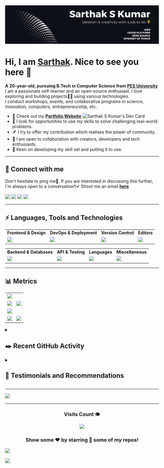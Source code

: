 <!---
Please consider starring the repo if you find this useful in any manner
or use it. It helps me a lot.
-->
<img src='README_Banner.png' alt="banner"></img>
# Hi, I am <a href = "https://linkedin.com/in/sarthakskumar">Sarthak</a>. Nice to see you here 👋
<b>A 20-year-old, pursuing B.Tech in Computer Science from [PES University](https://www.pes.edu)</b><br>
I am a passionate self-learner and an open-source enthusiast. I love exploring and building projects👨‍💻 using various technologies.<br>
I conduct workshops, events, and collaborative programs in science, innovation, computers, entrepreneurship, etc.

<a href = "https://app.daily.dev/sarthakskumar"><img align = "right" src="https://api.daily.dev/devcards/4acca7dd7d934f94b0b4753f12c44494.png?r=nmz" width="250" alt="Sarthak S Kumar's Dev Card"></a>

- 🔭 Check out my <a href="https://sarthakskumar.com"><b>Portfolio Website</b></a>
- 🌱 I look for opportunities to use my skills to solve challenging real-world problems.
- 🪶 I try to offer my contribution which realises the power of community.
- 👯 I am open to collaboration with creators, developers and tech enthusiasts.
- 🚢 Keen on developing my skill set and putting it to use.<br>
<hr>

## 📩 Connect with me
Don't hesitate to ping me🤝. If you are interested in discussing this further, I'm always open to a conversation!!✔ Shoot me an email <a href = "mailto:sskworld9742@gmail.com"><b>here</b><br><br>
<a href = "https://linkedin.com/in/sarthakskumar"><img src = "https://skillicons.dev/icons?i=linkedin&theme=dark" height = 38></a>
<a href = "https://instagram.com/sarthakskumar"><img src = "https://skillicons.dev/icons?i=instagram&theme=dark" height = 38></a>
<a href = "https://discordapp.com/users/907567549410050078"><img src = "https://skillicons.dev/icons?i=discord&theme=dark" height = 38></a>
<a href = "https://twitter.com/SarthakSKumar2"><img src = "https://skillicons.dev/icons?i=twitter&theme=dark" height = 38></a>
	
<hr>

## ⚡ Languages, Tools and Technologies
	
<table>
<tr>
	<td><strong>Frontend & Design</strong></td>
	<td><strong>DevOps & Deployment</strong></td>
	<td><strong>Version Control</strong></td>
	<td><strong>Editors</strong></td>
</tr>
<tr>
	<td><img src = "https://skillicons.dev/icons?i=js,react,redux,nextjs,bootstrap,materialui,tailwindcss,emotion,styledcomponents,figma" ></td>
	<td><img src = "https://skillicons.dev/icons?i=docker,aws,githubactions,netlify,heroku,vercel,gcp&theme=dark"></td>
	<td><img src = "https://skillicons.dev/icons?i=git,github,gitlab,bash&theme=dark"></td>
	<td><img src = "https://skillicons.dev/icons?i=vscode,codepen&theme=dark"></td>
</tr>
</table>
<table>
<tr>
	<td><strong>Backend & Databases</strong></td>
	<td><strong>API & Testing</strong></td>
	<td><strong>Languages</strong></td>
	<td><strong>Miscellaneous</strong></td>
</tr>
<tr>
	<td><img src = "https://skillicons.dev/icons?i=nodejs,flask,postgresql,mysql,sequelize,mongodb,express,firebase&theme=dark"></td>
	<td><img src = "https://skillicons.dev/icons?i=postman,graphql,supabase&theme=dark"></td>
	<td><img src = "https://skillicons.dev/icons?i=c,cpp,py&theme=dark"></td>
	<td><img src = "https://skillicons.dev/icons?i=md,raspberrypi,arduino,linux&theme=dark"></td>
</tr>
</table>
<hr>

## 📊 Metrics
<table>
	<tr>
		<td colspan = "2"><a href = "https://sarthakskumar.bio.link"><img src="https://github-readme-activity-graph.vercel.app/graph?username=SarthakSKumar&bg_color=2e3440&hide_border=true&point=false&line=88c0d0&radius=8&area=true&area_color=88c0d0&title_color=ffffff&color=ffffff"></a></td>
	</tr>
	<tr>
		<td><a href="https://linkedin.com/in/sarthakskumar"><img src="https://github-readme-stats.vercel.app/api?username=SarthakSKumar&hide_border=true&include_all_commits=true&count_private=true&show_icons=true&line_height=20&theme=nord"></a></td>
		<td><a href="https://wakatime.com/@sarthakskumar"><img src="https://github-readme-stats.vercel.app/api/wakatime?username=sarthakskumar&langs_count=6&hide_border=true&border_radius=4.5&layout=compact&theme=nord"></a></td>
	</tr>
	<tr>
		<td colspan = "2"><a href="https://instagram.com/sarthakskumar"><img width=100% src="https://github-profile-trophy.vercel.app/?username=SarthakSKumar&hide_border=true&count_private=true&column=-1&theme=nord&no-frame=true"></a></td>
	</tr>
	<tr>
		<td><a href="https://wakatime.com/@sarthakskumar"><img src="https://wakatime.com/share/@sarthakskumar/7d17f360-8efd-4581-8466-2a44cd850351.svg"></a>			</td>
		<td><a href="https://wakatime.com/@sarthakskumar"><img src="https://wakatime.com/share/@sarthakskumar/2b3045cc-3591-4c2d-bc9e-9218d8fd8117.svg"></a>			</td>
	</tr>
	</table>
<details>
<summary><h2>✒️ Recent GitHub Activity</h1></summary>
	
<!--START_SECTION:activity-->
1. 🗣 Commented on [#7](https://github.com/SarthakSKumar/QuickSend/pull/7#issuecomment-1762593983) in [SarthakSKumar/QuickSend](https://github.com/SarthakSKumar/QuickSend)
2. 🗣 Commented on [#9](https://github.com/SarthakSKumar/QuickSend/issues/9#issuecomment-1761828576) in [SarthakSKumar/QuickSend](https://github.com/SarthakSKumar/QuickSend)
3. 🗣 Commented on [#8](https://github.com/SarthakSKumar/QuickSend/issues/8#issuecomment-1761828325) in [SarthakSKumar/QuickSend](https://github.com/SarthakSKumar/QuickSend)
4. 🗣 Commented on [#5](https://github.com/SarthakSKumar/QuickSend/issues/5#issuecomment-1761827059) in [SarthakSKumar/QuickSend](https://github.com/SarthakSKumar/QuickSend)
5. ❌ Closed PR [#111](https://github.com/SarthakSKumar/Next.js-13-PESU_IO-2023/pull/111) in [SarthakSKumar/Next.js-13-PESU_IO-2023](https://github.com/SarthakSKumar/Next.js-13-PESU_IO-2023)
<!--END_SECTION:activity-->
  </b>
</details>
<details>
<summary><h2>📝 Testimonials and Recommendations</h2></summary>
<table>
	<tr align="center">
		<td><b>Name</b></td>
		<td><b>Thoughts</b></td>
		<td><b>Designation/Activity</b></td>
	</tr>
	<tr>
		<td><a href="https://www.linkedin.com/in/bilal-meccai-a3b6a7168"><b>Bilal Meccai</b></a></td>
		<td>Sarthak is a very determined individual who is very knowledgeable In his domain of programming. I got the opportunity to learn Python programming hosted by Sarthak and his team ( fusion) where I got to experience basics to advance levels of Python programming. Sarthak is also a Keen learner and can give guidance when it comes to Web development. A robust personality. Would highly recommend Sarthak.</td>
		<td>DevOps Engineer | Information System Administration</td>
	</tr>
	<tr>
		<td><a href="https://www.linkedin.com/in/vikram-sujive"><b>Vikram Sujive</b></a></td>
		<td>Sarthak has helped design several promotional materials and creative assets for our college club, Shunya and its events of various scales. As the former Head of Design of the club, I have had the pleasure of working closely with Sarthak on several occasions, and his creativity, attention to detail, and professionalism have always made him one of the leading designers/ club members.

Sarthak has an exceptional ability to take whatever resources and turn them into visually stunning designs. He has consistently delivered high-quality work, often exceeding our expectations, and has always been willing to go the extra mile to ensure that we are satisfied with the final product. There have been occasions where he has learnt the basics of software in order to get a design done in a specific manner. He is also very open to suggestions/ feedback and is very trustworthy.</td>
		<td>Transportation Mobility Systems Engineer</td>
	</tr>
	<tr>
		<td><a href="https://www.linkedin.com/in/ritika-chauhan-687055208"><b>Ritika Chauhan</b></a></td>
		<td>Sarthak joined CS Mock as a campus manager, and he outshone from day one. His dedication towards work and work ethic are commendable. 
He was very proactive and a great team player throughout his internship. 
He always gave suggestions in ways the work culture can be improved for the company and to become more accommodating for all.
I will be more than happy to recommend Sarthak if you are looking for someone with enduring dedication towards his work.</td>
		<td>HR Executive</td>
	</tr>
	<tr>
		<td><a href="https://www.linkedin.com/in/rajath-01b605213"><b>Rajath Kumar J</b></a></td>
		<td>If anyone is looking for a creative-minded programmer then you must take a look at Sarthak's profile. My work experience with Sarthak was filled with the right guidance and satisfaction. A mentor, coder and a person with a golden heart</td>
		<td>Digital Marketing, Copywriting</td>
	</tr>
	<tr>
		<td><a href="https://www.linkedin.com/in/sherone-d-souza-9a497b180"><b>Sherone D'Souza</b></a></td>
		<td>Talented yet creative, Sarthak is an out-of-the-box thinker and a great leader. He is indeed a pleasure to work with.
Besides having a great sense of humor he is a systematic organizer and an innovative programmer.
If you're looking for anyone to spice up your experience, Sarthak is who I would recommend.</td>
		<td>CSE Student, MIT Manipal</td>
	</tr>
</table>
</details>
<hr>
<a href = "https://www.holopin.io/@sarthakskumar"><img src = "https://holopin.me/sarthakskumar"></a>
<hr>
<div align = "center">
<h3><b>Visits Count 👁️</b></h3>
<img width = 25% src = "https://profile-counter.glitch.me/{SarthakSKumar}/count.svg">
 
### Show some ❤️ by starring 🌟 some of my repos!
</div>
<img src="https://user-images.githubusercontent.com/73097560/115834477-dbab4500-a447-11eb-908a-139a6edaec5c.gif">

![](https://hit.yhype.me/github/profile?user_id=81763561)
